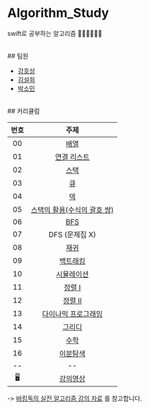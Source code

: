 # Algorithm_Study
swift로 공부하는 알고리즘 👩🏻‍💻🧑🏻‍💻

<br/>## 팀원
+ [강호성](https://github.com/camosss)
+ [김설희](https://github.com/seolhee2750)
+ [박소민](https://github.com/Somin-DS)<br/>

<br/>## 커리큘럼

| 번호 | 주제 |
| :--: | :--: |
| 00 | [배열](workbook/0x03.md) |
| 01 | [연결 리스트](workbook/0x04.md) |
| 02 | [스택](workbook/0x05.md) |
| 03 | [큐](workbook/0x06.md) |
| 04 | [덱](workbook/0x07.md) |
| 05 | [스택의 활용(수식의 괄호 쌍)](workbook/0x08.md) |
| 06 | [BFS](workbook/0x09.md) |
| 07 | DFS (문제집 X) |
| 08 | [재귀](workbook/0x0B.md) |
| 09 | [백트래킹](workbook/0x0C.md) |
| 10 | [시뮬레이션](workbook/0x0D.md) |
| 11 | [정렬 I](workbook/0x0E.md) |
| 12 | [정렬 II](workbook/0x0F.md) |
| 13 | [다이나믹 프로그래밍](workbook/0x10.md) |
| 14 | [그리디](workbook/0x11.md) |
| 15 | [수학](workbook/0x12.md) |
| 16 | [이분탐색](workbook/0x13.md) |
| -- | -- |
| 🖥 | [강의영상](https://www.youtube.com/playlist?list=PLtqbFd2VIQv4O6D6l9HcD732hdrnYb6CY) |

-> [바킹독의 실전 알고리즘 강의 자료](https://github.com/encrypted-def/basic-algo-lecture) 를 참고합니다.

